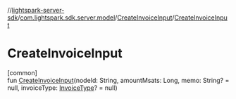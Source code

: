 //[lightspark-server-sdk](../../../index.md)/[com.lightspark.sdk.server.model](../index.md)/[CreateInvoiceInput](index.md)/[CreateInvoiceInput](-create-invoice-input.md)

# CreateInvoiceInput

[common]\
fun [CreateInvoiceInput](-create-invoice-input.md)(nodeId: String, amountMsats: Long, memo: String? = null, invoiceType: [InvoiceType](../-invoice-type/index.md)? = null)

